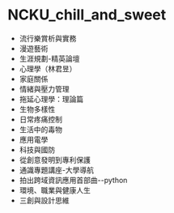 # NCKU_chill_and_sweet
- 流行樂賞析與實務
- 漫遊藝術
- 生涯規劃-精英論壇
- 心理學（林君昱）
- 家庭關係
- 情緒與壓力管理
- 拖延心理學：理論篇
- 生物多樣性
- 日常疼痛控制
- 生活中的毒物
- 應用電學
- 科技與國防
- 從創意發明到專利保護
- 通識專題講座-大學導航
- 拍出跨域資訊應用首部曲--python
- 環境、職業與健康人生
- 三創與設計思維
